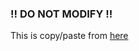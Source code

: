 ### !! DO NOT MODIFY !! ###
This is copy/paste from [here](https://github.com/ruslo/configs/tree/master/python/detail)
